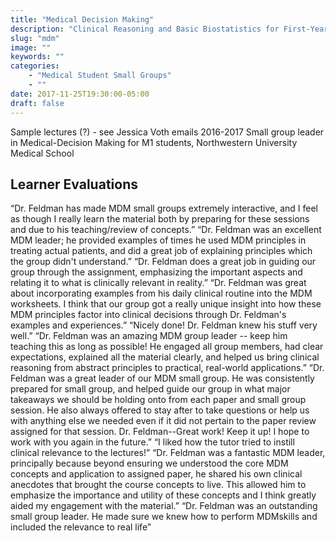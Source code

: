 ```yaml
---
title: "Medical Decision Making"
description: "Clinical Reasoning and Basic Biostatistics for First-Year Medical Students"
slug: "mdm"
image: ""
keywords: ""
categories:
    - "Medical Student Small Groups"
    - ""
date: 2017-11-25T19:30:00-05:00
draft: false
---
```


Sample lectures (?) - see Jessica Voth emails
2016-2017	Small group leader in Medical-Decision Making for M1 students, Northwestern University Medical School

## Learner Evaluations

  “Dr. Feldman has made MDM small groups extremely interactive, and I feel as though I really learn the material both by preparing for these sessions and due to his teaching/review of concepts.”
  “Dr. Feldman was an excellent MDM leader; he provided examples of times he used MDM principles in treating actual patients, and did a great job of explaining principles which the group didn't understand.”
  “Dr. Feldman does a great job in guiding our group through the assignment, emphasizing the important aspects and relating it to what is clinically relevant in reality.”
  “Dr. Feldman was great about incorporating examples from his daily clinical routine into the MDM worksheets. I think that our group got a really unique insight into how these MDM principles factor into clinical decisions through Dr. Feldman's examples and experiences.”
  “Nicely done! Dr. Feldman knew his stuff very well.”
  “Dr. Feldman was an amazing MDM group leader -- keep him teaching this as long as possible!
He engaged all group members, had clear expectations, explained all the material clearly, and helped us bring clinical reasoning from abstract principles to practical, real-world applications.”
  “Dr. Feldman was a great leader of our MDM small group. He was consistently prepared for small group, and helped guide our group in what major takeaways we should be holding onto from each paper and small group session. He also always offered to stay after to take questions or help us with anything else we needed even if it did not pertain to the paper review assigned for that session. Dr. Feldman--Great work! Keep it up! I hope to work with you again in the future.”
  “I liked how the tutor tried to instill clinical relevance to the lectures!”
  “Dr. Feldman was a fantastic MDM leader, principally because beyond ensuring we understood the core MDM concepts and application to assigned paper, he shared his own clinical anecdotes that brought the course concepts to live. This allowed him to emphasize the importance and utility of these concepts and I think greatly aided my engagement with the material.”
  “Dr. Feldman was an outstanding small group leader. He made sure we knew how to perform MDMskills and included the relevance to real life”

